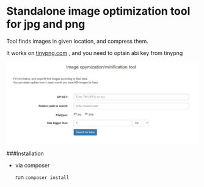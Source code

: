 # Standalone image optimization tool for jpg and png 
Tool finds images in given location, and compress  them.

It works on [tinypng.com](https://tinypng.com/dashboard/developers) , and you need to optain abi key from tinypng 


![Image tool](https://github.com/poznet/bigimages/blob/master/doc/screenshoot.JPG)


###Installation 
- via composer

  run `composer install`
